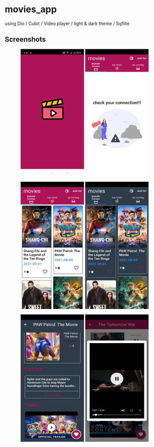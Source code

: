 # movies_app
using Dio / Cubit / Video player / light & dark theme / Sqflite
## Screenshots
<p align="center">
<img src="https://github.com/AdelMohsen/movies/blob/master/git_image/Screenshot_2021-09-05-16-43-12-47_b7ef67e3b1093f23c67bb8635a2aecef.jpg" width="200" height="400" />
  <img src="https://github.com/AdelMohsen/movies/blob/master/git_image/Screenshot_2021-09-05-16-42-57-51_b7ef67e3b1093f23c67bb8635a2aecef.jpg" width="200" height="400" />
<p align="center">
<img src="https://github.com/AdelMohsen/movies/blob/master/git_image/Screenshot_2021-09-05-16-43-33-93_b7ef67e3b1093f23c67bb8635a2aecef.jpg" width="200" height="400" />
  <img src="https://github.com/AdelMohsen/movies/blob/master/git_image/Screenshot_2021-09-05-16-43-40-28_b7ef67e3b1093f23c67bb8635a2aecef.jpg" width="200" height="400" />
<p align="center">
<img src="https://github.com/AdelMohsen/movies/blob/master/git_image/Screenshot_2021-09-05-16-43-52-66_b7ef67e3b1093f23c67bb8635a2aecef.jpg" width="200" height="400" />
  <img src="https://github.com/AdelMohsen/movies/blob/master/git_image/Screenshot_2021-09-05-19-23-14-06_b7ef67e3b1093f23c67bb8635a2aecef.jpg" width="200" height="400" />

